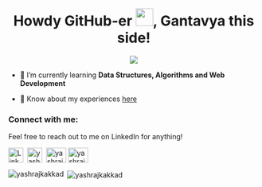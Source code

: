 <!-- ## Hey folks 👋,
### This is <a href="https://gantavyamalviya.github.io" style="color:black;"> Gantavya Malviya</a>. An ECE Sophomore at LNCT,Bhopal
### Would love to connect on [<img src="https://www.iconfinder.com/data/icons/social-media-2285/512/1_Linkedin_unofficial_colored_svg-512.png" width="20px"/>](https://linkedin.com/in/gantavyamalviya) &nbsp; [<img src="https://cdn2.iconfinder.com/data/icons/social-media-2285/512/1_Instagram_colored_svg_1-256.png" width="20px" />](https://www.instagram.com/gantavyamalviya)&nbsp; [<img src = "https://cdn2.iconfinder.com/data/icons/social-media-2285/512/1_Twitter3_colored_svg-256.png" width="20px"/>](https://www.twitter.com/gantavyamalviya/) &nbsp;[<img src = "https://cdn1.iconfinder.com/data/icons/social-media-2285/512/Colored_Facebook3_svg-256.png" width="20px"/>](https://www.facebook.com/gantavyamalviya/)  


 -->
<!--
**gantavyamalviya/gantavyamalviya** is a ✨ _special_ ✨ repository because its `README.md` (this file) appears on your GitHub profile.

Here are some ideas to get you started:

- 🔭 I’m currently working on ...
- 🌱 I’m currently learning ...
- 👯 I’m looking to collaborate on ...
- 🤔 I’m looking for help with ...
- 💬 Ask me about ...
- 📫 How to reach me: ...
- 😄 Pronouns: ...
- ⚡ Fun fact: ...
-->


<h1 align="center">Howdy GitHub-er <img src="https://raw.githubusercontent.com/MartinHeinz/MartinHeinz/master/wave.gif" width="35px">, Gantavya this side!</h1>

<p align="center">
<img src="https://media.giphy.com/media/27c7Jo2GU5tpCEQT0y/giphy.gif">
</p>

<!-- - 🔭 I’m currently working on [CodeMistic](https://codemistic.in) -->

- 🌱 I’m currently learning **Data Structures, Algorithms and Web Development**

- 📄 Know about my experiences [here](https://1drv.ms/b/s!Apgp1XpUdr1-hQbfSj23ToF92zWE)

<!-- - 🔧 All my projects are hosted on my profile. Feel free to move around in case you're looking for ideas or contributions. -->

<h3 align="left">Connect with me:</h3>
Feel free to reach out to me on LinkedIn for anything!
<p align="left">
<a href="https://linkedin.com/in/gantavyamalviya" target="blank"><img align="center" src="https://www.iconfinder.com/data/icons/social-media-2285/512/1_Linkedin_unofficial_colored_svg-512.png" alt="LinkedIn" height="30" width="30" /></a>&nbsp
<a href="https://instagram.com/gantavyamalviya" target="blank"><img align="center" src="https://cdn2.iconfinder.com/data/icons/social-media-2285/512/1_Instagram_colored_svg_1-256.png" alt="yashrajkakkad" height="30" width="30" /></a>&nbsp
<a href="https://www.codechef.com/users/enthusiastic" target="blank"><img align="center" src="https://cdn.jsdelivr.net/npm/simple-icons@3.1.0/icons/codechef.svg" alt="yashrajkakkad" height="30" width="40" /></a>
<a href="https://codeforces.com/profile/gantavyamalviya" target="blank"><img align="center" src="https://cdn.jsdelivr.net/npm/simple-icons@3.0.1/icons/codeforces.svg" alt="yashrajkakkad" height="30" width="40" /></a>
<!--
<a href="https://www.leetcode.com/yashrajkakkad" target="blank"><img align="center" src="https://cdn.jsdelivr.net/npm/simple-icons@3.0.1/icons/leetcode.svg" alt="yashrajkakkad" height="30" width="40" /></a> -->
<!--   <img src="https://www.iconfinder.com/data/icons/social-media-2285/512/1_Linkedin_unofficial_colored_svg-512.png" width="20px"/>](https://linkedin.com/in/gantavyamalviya) &nbsp; [<img src="https://cdn2.iconfinder.com/data/icons/social-media-2285/512/1_Instagram_colored_svg_1-256.png" width="20px" />](https://www.instagram.com/gantavyamalviya)&nbsp; [<img src = "https://cdn2.iconfinder.com/data/icons/social-media-2285/512/1_Twitter3_colored_svg-256.png" width="20px"/>](https://www.twitter.com/gantavyamalviya/) &nbsp;[<img src = "https://cdn1.iconfinder.com/data/icons/social-media-2285/512/Colored_Facebook3_svg-256.png" width="20px"/>](https://www.facebook.com/gantavyamalviya/)  
 -->
</p>

<!--
<h3 align="left">Languages and Tools:</h3>
<p align="left"> <a href="https://www.gnu.org/software/bash/" target="_blank"> <img src="https://www.vectorlogo.zone/logos/gnu_bash/gnu_bash-icon.svg" alt="bash" width="40" height="40"/> </a> <a href="https://getbootstrap.com" target="_blank"> <img src="https://devicons.github.io/devicon/devicon.git/icons/bootstrap/bootstrap-plain.svg" alt="bootstrap" width="40" height="40"/> </a> <a href="https://www.cprogramming.com/" target="_blank"> <img src="https://devicons.github.io/devicon/devicon.git/icons/c/c-original.svg" alt="c" width="40" height="40"/> </a> <a href="https://www.w3schools.com/cpp/" target="_blank"> <img src="https://devicons.github.io/devicon/devicon.git/icons/cplusplus/cplusplus-original.svg" alt="cplusplus" width="40" height="40"/> </a> <a href="https://www.w3schools.com/css/" target="_blank"> <img src="https://devicons.github.io/devicon/devicon.git/icons/css3/css3-original-wordmark.svg" alt="css3" width="40" height="40"/> </a> <a href="https://www.djangoproject.com/" target="_blank"> <img src="https://devicons.github.io/devicon/devicon.git/icons/django/django-original.svg" alt="django" width="40" height="40"/> </a> <a href="https://www.docker.com/" target="_blank"> <img src="https://devicons.github.io/devicon/devicon.git/icons/docker/docker-original-wordmark.svg" alt="docker" width="40" height="40"/> </a> <a href="https://git-scm.com/" target="_blank"> <img src="https://www.vectorlogo.zone/logos/git-scm/git-scm-icon.svg" alt="git" width="40" height="40"/> </a> <a href="https://www.w3.org/html/" target="_blank"> <img src="https://devicons.github.io/devicon/devicon.git/icons/html5/html5-original-wordmark.svg" alt="html5" width="40" height="40"/> </a> <a href="https://www.java.com" target="_blank"> <img src="https://devicons.github.io/devicon/devicon.git/icons/java/java-original-wordmark.svg" alt="java" width="40" height="40"/> </a> <a href="https://www.linux.org/" target="_blank"> <img src="https://devicons.github.io/devicon/devicon.git/icons/linux/linux-original.svg" alt="linux" width="40" height="40"/> </a> <a href="https://www.oracle.com/" target="_blank"> <img src="https://devicons.github.io/devicon/devicon.git/icons/oracle/oracle-original.svg" alt="oracle" width="40" height="40"/> </a> <a href="https://www.postgresql.org" target="_blank"> <img src="https://devicons.github.io/devicon/devicon.git/icons/postgresql/postgresql-original-wordmark.svg" alt="postgresql" width="40" height="40"/> </a> <a href="https://www.python.org" target="_blank"> <img src="https://devicons.github.io/devicon/devicon.git/icons/python/python-original.svg" alt="python" width="40" height="40"/> </a> <a href="https://www.selenium.dev" target="_blank"> <img src="https://raw.githubusercontent.com/detain/svg-logos/780f25886640cef088af994181646db2f6b1a3f8/svg/selenium-logo.svg" alt="selenium" width="40" height="40"/> </a> </p>
-->


<p><img align="left" src="https://github-readme-stats.vercel.app/api/top-langs?username=gantavyamalviya&show_icons=true&locale=en&layout=compact" alt="yashrajkakkad" /></p>

<p>&nbsp;<img align="center" src="https://github-readme-stats.vercel.app/api?username=gantavyamalviya&show_icons=true&locale=en" alt="yashrajkakkad" /></p>
